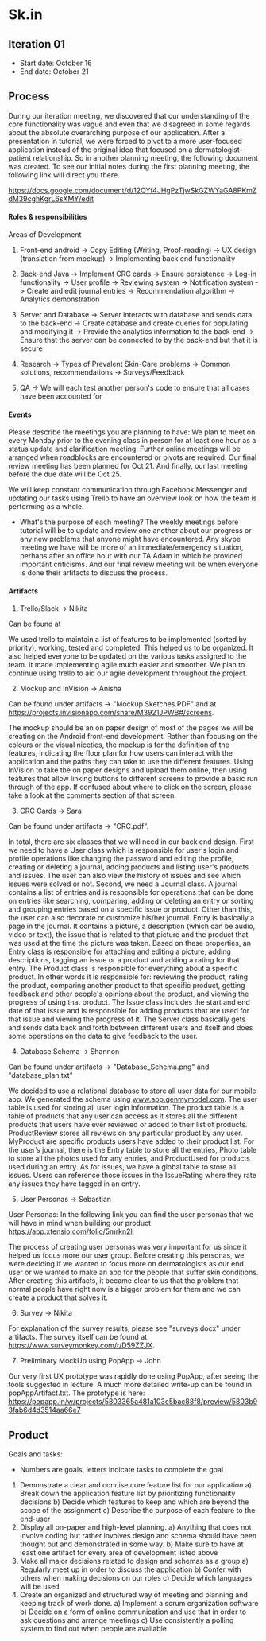 # Sk.in

## Iteration 01

 * Start date: October 16
 * End date: October 21

## Process

During our iteration meeting, we discovered that our understanding of the core functionality was vague and even that we disagreed in some regards about the absolute overarching purpose of our application. After a presentation in tutorial, we were forced to pivot to a more user-focused application instead of the original idea that focused on a dermatologist-patient relationship. So in another planning meeting, the following document was created. To see our initial notes during the first planning meeting, the following link will direct you there.

https://docs.google.com/document/d/12QYf4JHgPzTjwSkGZWYaGA8PKmZdM39cghKgrL6sXMY/edit

#### Roles & responsibilities

Areas of Development

1) Front-end android
-> Copy Editing (Writing, Proof-reading)
-> UX design (translation from mockup)
-> Implementing back end functionality

2) Back-end Java
-> Implement CRC cards
-> Ensure persistence
-> Log-in functionality
-> User profile
-> Reviewing system
-> Notification system
-> Create and edit journal entries
-> Recommendation algorithm
-> Analytics demonstration

3) Server and Database
-> Server interacts with database and sends data to the back-end
-> Create database and create queries for populating and modifying it
-> Provide the analytics information to the back-end
-> Ensure that the server can be connected to by the back-end but that it is secure

4) Research
-> Types of Prevalent Skin-Care problems
-> Common solutions, recommendations
-> Surveys/Feedback

5) QA
-> We will each test another person's code to ensure that all cases have been accounted for

#### Events

Please describe the meetings you are planning to have:
We plan to meet on every Monday prior to the evening class in person for at least one hour as a status update and clarification meeting. Further online meetings will be arranged when roadblocks are encountered or pivots are required. Our final review meeting has been planned for Oct 21. And finally, our last meeting before the due date will be Oct 25.

We will keep constant communication through Facebook Messenger and updating our tasks using Trello to have an overview look on how the 
team is performing as a whole.

 * What's the purpose of each meeting?
The weekly meetings before tutorial will be to update and review one another about our progress or any new problems that anyone might have encountered.
Any skype meeting we have will be more of an immediate/emergency situation, perhaps after an office hour with our TA Adam in which he provided important criticisms.
And our final review meeting will be when everyone is done their artifacts to discuss the process.


#### Artifacts

1) Trello/Slack -> Nikita

Can be found at

We used trello to maintain a list of features to be implemented (sorted by priority), working, tested and completed. This helped us to be organized. It also helped everyone to be updated on the various tasks assigned to the team. It made implementing agile much easier and smoother. We plan to continue using trello to aid our agile development throughout the project.


2) Mockup and InVision -> Anisha

Can be found under artifacts -> "Mockup Sketches.PDF" and at https://projects.invisionapp.com/share/M3921JPWB#/screens.

The mockup should be an on paper design of most of the pages we will be creating on the Android front-end development. Rather than focusing on the colours or the visual niceties, the mockup is for the definition of the features, indicating the floor plan for how users can interact with the application and the paths they can take to use the different features. Using InVision to take the on paper designs and upload them online, then using features that allow linking buttons to different screens to provide a basic run through of the app. If confused about where to click on the screen, please take a look at the comments section of that screen.


3) CRC Cards -> Sara

Can be found under artifacts -> "CRC.pdf".

In total, there are six classes that we will need in our back end design.
First we need to have a User class which is responsible for user's login and profile operations like changing the password and editing the profile, creating or deleting a journal, adding products and listing user's products and issues. The user can also view the history of issues and see which issues were solved or not.
Second, we need a Journal class. A journal contains a list of entries and is responsible for operations that can be done on entries like searching, comparing, adding or deleting an entry or sorting and grouping entries based on a specific issue or product. Other than this, the user can also decorate or customize his/her journal.
Entry is basically a page in the journal. It contains a picture, a description (which can be audio, video or text), the issue that is related to that picture and the product that was used at the time the picture was taken. Based on these properties, an Entry class is responsible for attaching and editing a picture, adding descriptions, tagging an issue or a product and adding a rating for that entry.
The Product class is responsible for everything about a specific product. In other words it is responsible for: reviewing the product, rating the product, comparing another product to that specific product, getting feedback and other people's opinions about the product, and viewing the progress of using that product.
The Issue class includes the start and end date of that issue and is responsible for adding products that are used for that issue and viewing the progress of it.
The Server class basically gets and sends data back and forth between different users and itself and does some operations on the data to give feedback to the user.


4) Database Schema -> Shannon

Can be found under artifacts -> "Database_Schema.png" and "database_plan.txt"

We decided to use a relational database to store all user data for our mobile app. We generated the schema using www.app.genmymodel.com. The user table is used for storing all user login information. The product table is a table of products that any user can access as it stores all the different products that users have ever reviewed or added to their list of products. ProductReview stores all reviews on any particular product by any user. MyProduct are specific products users have added to their product list. For the user’s journal, there is the Entry table to store all the entries, Photo table to store all the photos used for any entries, and ProductUsed for products used during an entry. As for issues, we have a global table to store all issues. Users can reference those issues in the IssueRating where they rate any issues they have tagged in an entry.


5) User Personas -> Sebastian

User Personas: In the following link you can find the user personas that we will have in mind when building our product
https://app.xtensio.com/folio/5mrkn2li

The process of creating user personas was very important for us since it helped us focus more our user group. Before creating this personas, we were deciding if we wanted to focus more on dermatologists as our end user or we wanted to make an app for the people that suffer skin conditions. After creating this artifacts, it  became clear to us that the problem that normal people have right now is a bigger problem for them and we can create a product that solves it. 

6) Survey -> Nikita

For explanation of the survey results, please see "surveys.docx" under artifacts.
The survey itself can be found at https://www.surveymonkey.com/r/D59ZZJX.

7) Preliminary MockUp using PopApp -> John

Our very first UX prototype was rapidly done using PopApp, after seeing the tools suggested in lecture. A much more detailed write-up can be found in popAppArtifact.txt. The prototype is here:  
https://popapp.in/w/projects/5803365a481a103c5bac88f8/preview/5803b93fab6d4d3514aa66e7


## Product

Goals and tasks:
 * Numbers are goals, letters indicate tasks to complete the goal
 1) Demonstrate a clear and concise core feature list for our application
    a) Break down the application feature list by prioritizing functionality decisions
    b) Decide which features to keep and which are beyond the scope of the assignment
    c) Describe the purpose of each feature to the end-user
 2) Display all on-paper and high-level planning.
    a) Anything that does not involve coding but rather involves design and schema should have been thought out and demonstrated in some way.
    b) Make sure to have at least one artifact for every area of development listed above
 3) Make all major decisions related to design and schemas as a group
    a) Regularly meet up in order to discuss the application
    b) Confer with others when making decisions on our roles
    c) Decide which languages will be used
 4) Create an organized and structured way of meeting and planning and keeping track of work done.
    a) Implement a scrum organization software
    b) Decide on a form of online communication and use that in order to ask questions and arrange meetings
    c) Use consistently a polling system to find out when people are available
